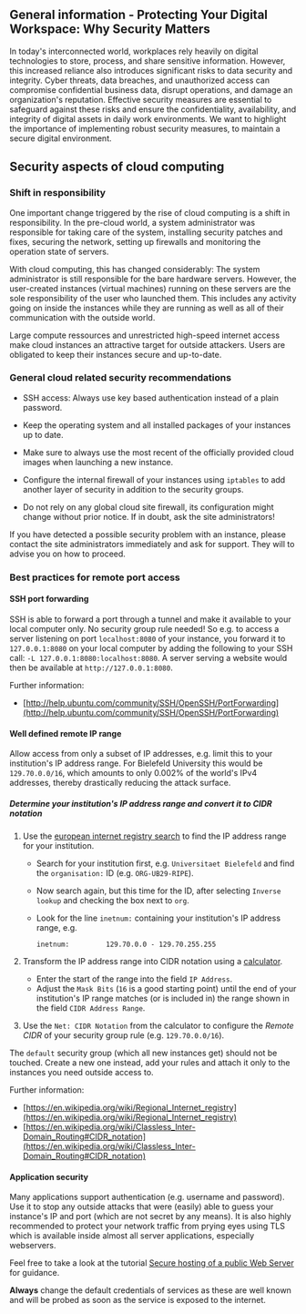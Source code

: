 ## General information - Protecting Your Digital Workspace: Why Security Matters  

In today's interconnected world, workplaces rely heavily on digital technologies to store, process, and share sensitive information.
However, this increased reliance also introduces significant risks to data security and integrity.
Cyber threats, data breaches, and unauthorized access can compromise confidential business data,
disrupt operations, and damage an organization's reputation.
Effective security measures are essential to safeguard against these risks and ensure the confidentiality,
availability, and integrity of digital assets in daily work environments.
We want to highlight the importance of implementing robust security measures, to maintain a secure digital environment. 
    


## Security aspects of cloud computing

### Shift in responsibility

One important change triggered by the rise of cloud computing is a shift in responsibility.
In the pre-cloud world, a system administrator was responsible for taking care of the system,
installing security patches and fixes, securing the network, setting up firewalls and monitoring
the operation state of servers.

With cloud computing, this has changed considerably:
The system administrator is still responsible for the bare
hardware servers. However, the user-created instances (virtual machines) running on these servers
are the sole responsibility of the user who launched them. This includes any activity going on
inside the instances while they are running as well as all of their
communication with the outside world.

Large compute ressources and unrestricted high-speed internet access make cloud instances
an attractive target for outside attackers. Users are obligated to keep their instances
secure and up-to-date.

### General cloud related security recommendations

- SSH access: Always use key based authentication instead of a plain password.

- Keep the operating system and all installed packages of your instances up to date.

- Make sure to always use the most recent of the officially provided cloud images when
  launching a new instance.

- Configure the internal firewall of your instances using `iptables` to add another layer of
  security in addition to the security groups.

- Do not rely on any global cloud site firewall, its configuration might change without
  prior notice. If in doubt, ask the site administrators!

If you have detected a possible security problem with an instance, please contact the site
administrators immediately and ask for support. They will to advise you on how to proceed.

### Best practices for remote port access

#### SSH port forwarding

SSH is able to forward a port through a tunnel and make it available to your local computer only.
No security group rule needed! So e.g. to access a server listening on port `localhost:8080` of your
instance, you forward it to `127.0.0.1:8080` on your local computer by adding the following to your
SSH call: `-L 127.0.0.1:8080:localhost:8080`. A server serving a website would then be available at
`http://127.0.0.1:8080`.

Further information:

- [http://help.ubuntu.com/community/SSH/OpenSSH/PortForwarding](http://help.ubuntu.com/community/SSH/OpenSSH/PortForwarding)

#### Well defined remote IP range

Allow access from only a subset of IP addresses, e.g. limit this to your institution's IP address range.
For Bielefeld University this would be `129.70.0.0/16`, which amounts to only 0.002% of the world's IPv4 addresses, thereby drastically reducing the attack surface.

##### Determine your institution's IP address range and convert it to CIDR notation

1. Use the [european internet registry search](https://apps.db.ripe.net) to find the IP address range for your institution.
   
   - Search for your institution first, e.g. `Universitaet Bielefeld` and find the `organisation:` ID (e.g. `ORG-UB29-RIPE`).
   
   - Now search again, but this time for the ID, after selecting `Inverse lookup` and checking the box next to `org`.
   
   - Look for the line `inetnum:` containing your institution's IP address range, e.g.
     ```
     inetnum:         129.70.0.0 - 129.70.255.255
     ```
   
2. Transform the IP address range into CIDR notation using a [calculator](https://www.subnet-calculator.com/cidr.php).

   - Enter the start of the range into the field `IP Address`.
   - Adjust the `Mask Bits` (`16` is a good starting point) until the end of your institution's IP range matches (or is included in) the range shown in the field `CIDR Address Range`.
   
3. Use the `Net: CIDR Notation` from the calculator to configure the _Remote CIDR_ of your security group rule (e.g. `129.70.0.0/16`).

The `default` security group (which all new instances get) should not be touched. Create a new one instead, add your rules and attach it only to the instances you need outside access to.

Further information:

- [https://en.wikipedia.org/wiki/Regional_Internet_registry](https://en.wikipedia.org/wiki/Regional_Internet_registry)
- [https://en.wikipedia.org/wiki/Classless_Inter-Domain_Routing#CIDR_notation](https://en.wikipedia.org/wiki/Classless_Inter-Domain_Routing#CIDR_notation)

#### Application security

Many applications support authentication (e.g. username and password). Use it to stop any outside
attacks that were (easily) able to guess your instance's IP and port (which are not secret by any
means). It is also highly recommended to protect your network traffic from prying eyes using TLS
which is available inside almost all server applications, especially webservers.

Feel free to take a look at the tutorial [Secure hosting of a public Web Server](Tutorials/PublicWebServer/index.md) for guidance.

**Always** change the default credentials of services as these are well known and
will be probed as soon as the service is exposed to the internet.
